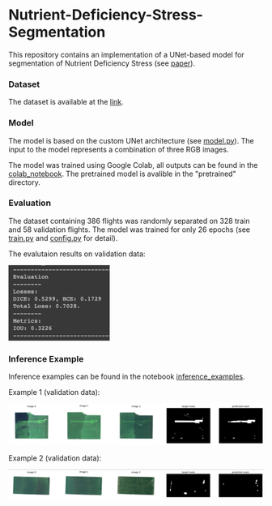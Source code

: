# Nutrient-Deficiency-Stress-Segmentation

This repository contains an implementation of a UNet-based model for segmentation of Nutrient Deficiency Stress (see [paper](https://arxiv.org/abs/2012.09654)).

### Dataset
The dataset is available at the [link](https://registry.opendata.aws/intelinair_longitudinal_nutrient_deficiency/).

### Model
The model is based on the custom UNet architecture (see [model.py](https://github.com/artem-gorodetskii/Nutrient-Deficiency-Stress-Segmentation/blob/master/model.py)). The input to the model represents a combination of three RGB images.

The model was trained using Google Colab, all outputs can be found in the [colab_notebook](https://github.com/artem-gorodetskii/Nutrient-Deficiency-Stress-Segmentation/blob/master/colab_notebook.ipynb). The pretrained model is avalible in the "pretrained" directory.

### Evaluation
The dataset containing 386 flights was randomly separated on 328 train and 58 validation flights. The model was trained for only 26 epochs (see [train.py](https://github.com/artem-gorodetskii/Nutrient-Deficiency-Stress-Segmentation/blob/master/train.py) and [config.py](https://github.com/artem-gorodetskii/Nutrient-Deficiency-Stress-Segmentation/blob/master/config.py) for detail). 

The evalutaion results on validation data:
<div align="left">
  <img src="assets/evaluation.png" width="200" />
</div>

### Inference Example
Inference examples can be found in the notebook [inference_examples](https://github.com/artem-gorodetskii/Nutrient-Deficiency-Stress-Segmentation/blob/master/inference_example.ipynb).

Example 1 (validation data):
<div align="left">
  <img src="assets/inference_example_1.png" width="1000" />
</div>

Example 2 (validation data):
<div align="left">
  <img src="assets/inference_example_2.png" width="1000" />
</div>

